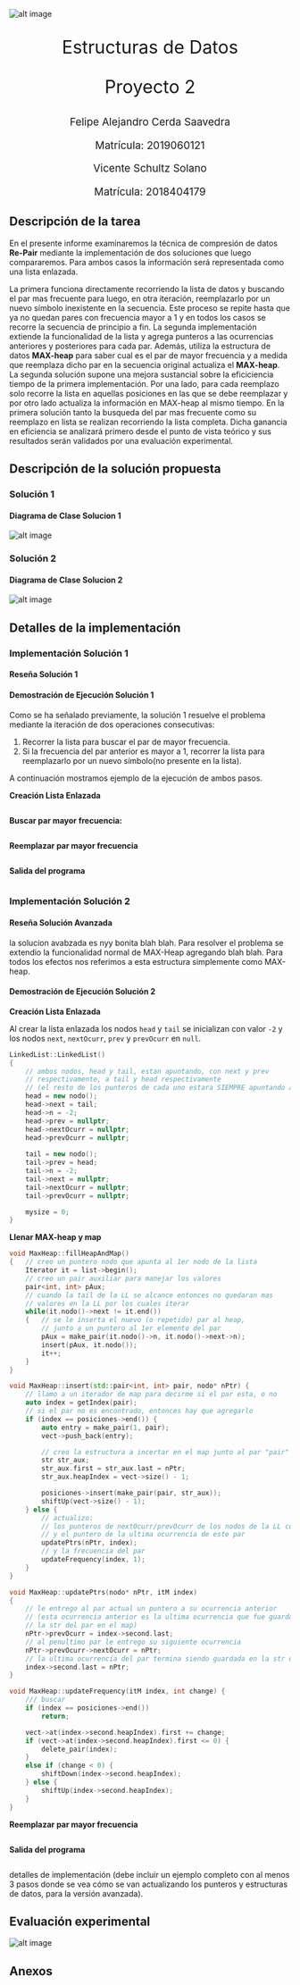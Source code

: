 ![alt image](Escudo-UdeC_300x233.png)

<p align="center" style="font-size:24pt; font-bold:true">Estructuras de Datos</p>
<p align="center" style="font-size:24pt; font-bold:true">Proyecto 2</p>
<p align="center" style="font-size:14pt; font-bold:true">Felipe Alejandro Cerda Saavedra</p>
<p align="center" style="font-size:14pt; font-bold:true">Matrícula: 2019060121</p>
<p align="center" style="font-size:14pt; font-bold:true">Vicente Schultz Solano</p>
<p align="center" style="font-size:14pt; font-bold:true">Matrícula: 2018404179</p>

<div style="page-break-after: always;"></div>

## Descripción de la tarea

En el presente informe examinaremos la técnica de compresión de datos **Re-Pair** mediante la implementación de dos soluciones que luego compararemos. Para ambos casos la información será representada como una lista enlazada.

La primera funciona directamente recorriendo la lista de datos y buscando el par mas frecuente para luego, en otra iteración, reemplazarlo por un nuevo símbolo inexistente en la secuencia. Este proceso se repite hasta que ya no quedan pares con frecuencia mayor a 1 y en todos los casos se recorre la secuencia de principio a fin. La segunda implementación extiende la funcionalidad de la lista y agrega punteros a las ocurrencias anteriores y posteriores para cada par. Además, utiliza la estructura de datos **MAX-heap** para saber cual es el par de mayor frecuencia y a medida que reemplaza dicho par en la secuencia original actualiza el **MAX-heap**. La segunda solución supone una mejora sustancial sobre la eficiciencia tiempo de la primera implementación. Por una lado, para cada reemplazo solo recorre la lista en aquellas posiciones en las que se debe reemplazar y por otro lado actualiza la información en MAX-heap al mismo tiempo. En la primera solución tanto la busqueda del par mas frecuente como su reemplazo en lista se realizan recorriendo la lista completa. Dicha ganancia en eficiencia se analizará primero desde el punto de vista teórico y sus resultados serán validados por una evaluación experimental.

## Descripción de la solución propuesta

### Solución 1

#### Diagrama de Clase Solucion 1

![alt image](./Solucion_1.png)

### Solución 2

#### Diagrama de Clase Solucion 2

![alt image](./Solucion_2.png)

## Detalles de la implementación

### Implementación Solución 1

#### Reseña Solución 1

#### Demostración de Ejecución Solución 1

Como se ha señalado previamente, la solución 1 resuelve el problema mediante la iteración de dos operaciones consecutivas:

1. Recorrer la lista para buscar el par de mayor frecuencia.
2. Si la frecuencia del par anterior es mayor a 1, recorrer la lista para reemplazarlo por un nuevo símbolo(no presente en la lista).

A continuación mostramos ejemplo de la ejecución de ambos pasos.

**Creación Lista Enlazada**

```cpp


```

**Buscar par mayor frecuencia:**

```cpp


```

**Reemplazar par mayor frecuencia**

```cpp


```

**Salida del programa**

```cpp

```

### Implementación Solución 2

#### Reseña Solución Avanzada

la solucion avabzada es nyy bonita blah blah. Para resolver el problema se extendio la funcionalidad normal de MAX-Heap agregando blah blah. Para todos los efectos nos referimos a esta estructura simplemente como MAX-heap.

#### Demostración de Ejecución Solución 2


**Creación Lista Enlazada**

Al crear la lista enlazada los nodos `head` y `tail` se inicializan con valor `-2` y los nodos `next`, `nextOcurr`, `prev` y `prevOcurr` en `null`.

```cpp
LinkedList::LinkedList()
{
    // ambos nodos, head y tail, estan apuntando, con next y prev
    // respectivamente, a tail y head respectivamente
    // (el resto de los punteros de cada uno estara SIEMPRE apuntando a nullptr)
    head = new nodo();
    head->next = tail;
    head->n = -2;
    head->prev = nullptr;
    head->nextOcurr = nullptr;
    head->prevOcurr = nullptr;
    
    tail = new nodo();
    tail->prev = head;
    tail->n = -2;
    tail->next = nullptr;
    tail->nextOcurr = nullptr;
    tail->prevOcurr = nullptr;

    mysize = 0;
}
```

**Llenar MAX-heap y map**


```cpp
void MaxHeap::fillHeapAndMap()
{   // creo un puntero nodo que apunta al 1er nodo de la lista
    Iterator it = list->begin();
    // creo un pair auxiliar para manejar los valores
    pair<int, int> pAux;
    // cuando la tail de la LL se alcance entonces no quedaran mas
    // valores en la LL por los cuales iterar
    while(it.nodo()->next != it.end())
    {   // se le inserta el nuevo (o repetido) par al heap,
        // junto a un puntero al 1er elemento del par
        pAux = make_pair(it.nodo()->n, it.nodo()->next->n);
        insert(pAux, it.nodo());
        it++;
    }
}

void MaxHeap::insert(std::pair<int, int> pair, nodo* nPtr) {
    // llamo a un iterador de map para decirme si el par esta, o no
    auto index = getIndex(pair);
    // si el par no es encontrado, entonces hay que agregarlo
    if (index == posiciones->end()) {
        auto entry = make_pair(1, pair);
        vect->push_back(entry);

        // creo la estructura a incertar en el map junto al par "pair"
        str str_aux;
        str_aux.first = str_aux.last = nPtr;
        str_aux.heapIndex = vect->size() - 1;

        posiciones->insert(make_pair(pair, str_aux));
        shiftUp(vect->size() - 1);
    } else {
        // actualizo:
        // los punteros de nextOcurr/prevOcurr de los nodos de la LL con par repetido
        // y el puntero de la ultima ocurrencia de este par
        updatePtrs(nPtr, index);
        // y la frecuencia del par
        updateFrequency(index, 1);
    }
}

void MaxHeap::updatePtrs(nodo* nPtr, itM index)
{
    // le entrego al par actual un puntero a su ocurrencia anterior
    // (esta ocurrencia anterior es la ultima ocurrencia que fue guardada en
    // la str del par en el map)
    nPtr->prevOcurr = index->second.last;
    // al penultimo par le entrego su siguiente ocurrencia
    nPtr->prevOcurr->nextOcurr = nPtr;
    // la ultima ocurrencia del par termina siendo guardada en la str del par en el map
    index->second.last = nPtr;
}

void MaxHeap::updateFrequency(itM index, int change) {
    /// buscar
    if (index == posiciones->end())
        return;

    vect->at(index->second.heapIndex).first += change;
    if (vect->at(index->second.heapIndex).first <= 0) {
        delete_pair(index);
    }
    else if (change < 0) {
        shiftDown(index->second.heapIndex);
    } else {
        shiftUp(index->second.heapIndex);
    }
}
```

**Reemplazar par mayor frecuencia**

```cpp


```

**Salida del programa**

```cpp

```


detalles de implementación (debe incluir un ejemplo
completo con al menos 3 pasos donde se vea cómo se van actualizando los punteros y estructuras
de datos, para la versión avanzada).

## Evaluación experimental

![alt image](./comp_tiempo_experi.png)

## Anexos